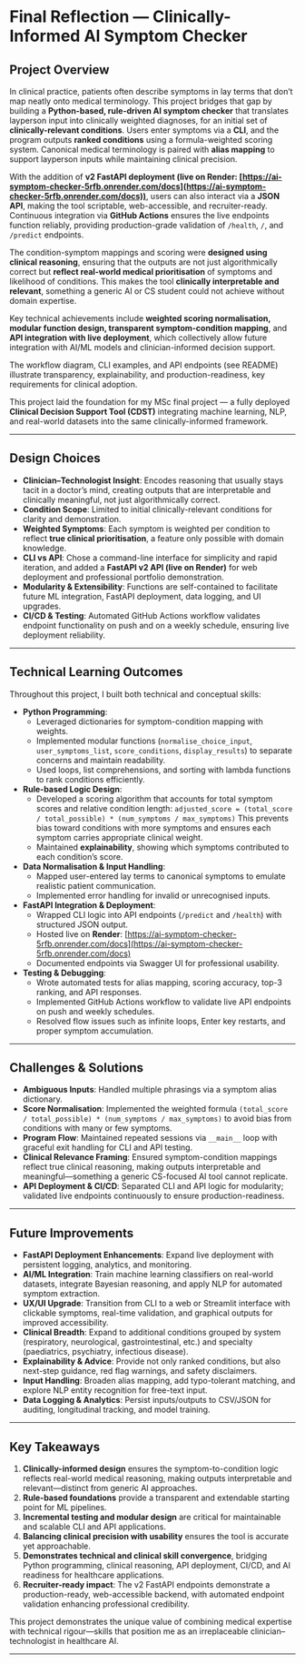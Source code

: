 # Final Reflection — Clinically-Informed AI Symptom Checker

## Project Overview

In clinical practice, patients often describe symptoms in lay terms that don’t map neatly onto medical terminology. This project bridges that gap by building a **Python-based, rule-driven AI symptom checker** that translates layperson input into clinically weighted diagnoses, for an initial set of **clinically-relevant conditions**. Users enter symptoms via a **CLI**, and the program outputs **ranked conditions** using a formula-weighted scoring system. Canonical medical terminology is paired with **alias mapping** to support layperson inputs while maintaining clinical precision.

With the addition of **v2 FastAPI deployment (live on Render: [https://ai-symptom-checker-5rfb.onrender.com/docs](https://ai-symptom-checker-5rfb.onrender.com/docs))**, users can also interact via a **JSON API**, making the tool scriptable, web-accessible, and recruiter-ready. Continuous integration via **GitHub Actions** ensures the live endpoints function reliably, providing production-grade validation of `/health`, `/`, and `/predict` endpoints.

The condition-symptom mappings and scoring were **designed using clinical reasoning**, ensuring that the outputs are not just algorithmically correct but **reflect real-world medical prioritisation** of symptoms and likelihood of conditions. This makes the tool **clinically interpretable and relevant**, something a generic AI or CS student could not achieve without domain expertise.

Key technical achievements include **weighted scoring normalisation, modular function design, transparent symptom-condition mapping**, and **API integration with live deployment**, which collectively allow future integration with AI/ML models and clinician-informed decision support.

The workflow diagram, CLI examples, and API endpoints (see README) illustrate transparency, explainability, and production-readiness, key requirements for clinical adoption.

This project laid the foundation for my MSc final project — a fully deployed **Clinical Decision Support Tool (CDST)** integrating machine learning, NLP, and real-world datasets into the same clinically-informed framework.

---

## Design Choices
- **Clinician–Technologist Insight**: Encodes reasoning that usually stays tacit in a doctor’s mind, creating outputs that are interpretable and clinically meaningful, not just algorithmically correct.
- **Condition Scope**: Limited to initial clinically-relevant conditions for clarity and demonstration.
- **Weighted Symptoms**: Each symptom is weighted per condition to reflect **true clinical prioritisation**, a feature only possible with domain knowledge.
- **CLI vs API**: Chose a command-line interface for simplicity and rapid iteration, and added a **FastAPI v2 API (live on Render)** for web deployment and professional portfolio demonstration.
- **Modularity & Extensibility**: Functions are self-contained to facilitate future ML integration, FastAPI deployment, data logging, and UI upgrades.
- **CI/CD & Testing**: Automated GitHub Actions workflow validates endpoint functionality on push and on a weekly schedule, ensuring live deployment reliability.

---

## Technical Learning Outcomes

Throughout this project, I built both technical and conceptual skills:

- **Python Programming**:
    - Leveraged dictionaries for symptom-condition mapping with weights.
    - Implemented modular functions (`normalise_choice_input`, `user_symptoms_list`, `score_conditions`, `display_results`) to separate concerns and maintain readability.
    - Used loops, list comprehensions, and sorting with lambda functions to rank conditions efficiently.
- **Rule-based Logic Design**:
    - Developed a scoring algorithm that accounts for total symptom scores and relative condition length:
      `adjusted_score = (total_score / total_possible) * (num_symptoms / max_symptoms)`
      This prevents bias toward conditions with more symptoms and ensures each symptom carries appropriate clinical weight.
    - Maintained **explainability**, showing which symptoms contributed to each condition’s score.
- **Data Normalisation & Input Handling**:
    - Mapped user-entered lay terms to canonical symptoms to emulate realistic patient communication.
    - Implemented error handling for invalid or unrecognised inputs.
- **FastAPI Integration & Deployment**:
    - Wrapped CLI logic into API endpoints (`/predict` and `/health`) with structured JSON output.
    - Hosted live on **Render**: [https://ai-symptom-checker-5rfb.onrender.com/docs](https://ai-symptom-checker-5rfb.onrender.com/docs)
    - Documented endpoints via Swagger UI for professional usability.
- **Testing & Debugging**:
    - Wrote automated tests for alias mapping, scoring accuracy, top-3 ranking, and API responses.
    - Implemented GitHub Actions workflow to validate live API endpoints on push and weekly schedules.
    - Resolved flow issues such as infinite loops, Enter key restarts, and proper symptom accumulation.

---

## Challenges & Solutions

- **Ambiguous Inputs**: Handled multiple phrasings via a symptom alias dictionary.
- **Score Normalisation**: Implemented the weighted formula `(total_score / total_possible) * (num_symptoms / max_symptoms)` to avoid bias from conditions with many or few symptoms.
- **Program Flow**: Maintained repeated sessions via `__main__` loop with graceful exit handling for CLI and API testing.
- **Clinical Relevance Framing**: Ensured symptom-condition mappings reflect true clinical reasoning, making outputs interpretable and meaningful—something a generic CS-focused AI tool cannot replicate.
- **API Deployment & CI/CD**: Separated CLI and API logic for modularity; validated live endpoints continuously to ensure production-readiness.

---

## Future Improvements  

- **FastAPI Deployment Enhancements**: Expand live deployment with persistent logging, analytics, and monitoring.
- **AI/ML Integration**: Train machine learning classifiers on real-world datasets, integrate Bayesian reasoning, and apply NLP for automated symptom extraction.
- **UX/UI Upgrade**: Transition from CLI to a web or Streamlit interface with clickable symptoms, real-time validation, and graphical outputs for improved accessibility.
- **Clinical Breadth**: Expand to additional conditions grouped by system (respiratory, neurological, gastrointestinal, etc.) and specialty (paediatrics, psychiatry, infectious disease).
- **Explainability & Advice**: Provide not only ranked conditions, but also next-step guidance, red flag warnings, and safety disclaimers.
- **Input Handling**: Broaden alias mapping, add typo-tolerant matching, and explore NLP entity recognition for free-text input.
- **Data Logging & Analytics**: Persist inputs/outputs to CSV/JSON for auditing, longitudinal tracking, and model training.

---

## Key Takeaways

1. **Clinically-informed design** ensures the symptom-to-condition logic reflects real-world medical reasoning, making outputs interpretable and relevant—distinct from generic AI approaches.
2. **Rule-based foundations** provide a transparent and extendable starting point for ML pipelines.
3. **Incremental testing and modular design** are critical for maintainable and scalable CLI and API applications.
4. **Balancing clinical precision with usability** ensures the tool is accurate yet approachable.
5. **Demonstrates technical and clinical skill convergence**, bridging Python programming, clinical reasoning, API deployment, CI/CD, and AI readiness for healthcare applications.
6. **Recruiter-ready impact**: The v2 FastAPI endpoints demonstrate a production-ready, web-accessible backend, with automated endpoint validation enhancing professional credibility.

This project demonstrates the unique value of combining medical expertise with technical rigour—skills that position me as an irreplaceable clinician–technologist in healthcare AI.

---